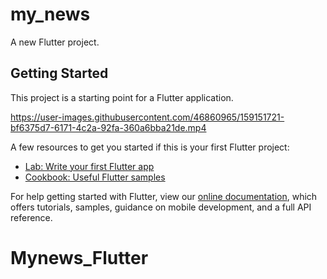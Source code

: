 # my_news

A new Flutter project.

## Getting Started

This project is a starting point for a Flutter application.



https://user-images.githubusercontent.com/46860965/159151721-bf6375d7-6171-4c2a-92fa-360a6bba21de.mp4



A few resources to get you started if this is your first Flutter project:

- [Lab: Write your first Flutter app](https://flutter.dev/docs/get-started/codelab)
- [Cookbook: Useful Flutter samples](https://flutter.dev/docs/cookbook)

For help getting started with Flutter, view our
[online documentation](https://flutter.dev/docs), which offers tutorials,
samples, guidance on mobile development, and a full API reference.
# Mynews_Flutter

